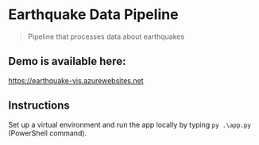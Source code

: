 # Earthquake Data Pipeline
> Pipeline that processes data about earthquakes

## Demo is available here:
https://earthquake-vis.azurewebsites.net

## Instructions
Set up a virtual environment and run the app locally by typing `py .\app.py` (PowerShell command).
